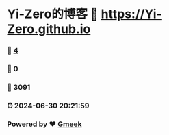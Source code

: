 # Yi-Zero的博客 :link: https://Yi-Zero.github.io 
### :page_facing_up: [4](https://Yi-Zero.github.io/tag.html) 
### :speech_balloon: 0 
### :hibiscus: 3091 
### :alarm_clock: 2024-06-30 20:21:59 
### Powered by :heart: [Gmeek](https://github.com/Meekdai/Gmeek)
